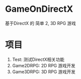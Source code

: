 # GameOnDirectX
基于DirectX 的 简单 2, 3D RPG 游戏


# 项目
1. Test: 测试DirectX相关功能
2. Game2DRPG: 2D RPG 游戏开发
3. Game3DRPG: 3D RPG 游戏开发



